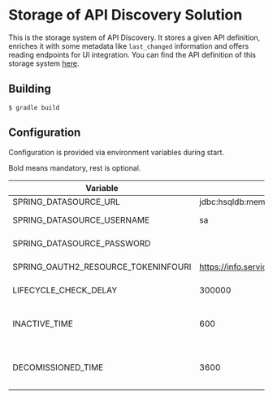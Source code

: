 # Storage of API Discovery Solution

This is the storage system of API Discovery. It stores a given API definition, enriches it
with some metadata like `last_changed` information and offers reading endpoints for UI integration.
You can find the API definition of this storage system [here](src/main/resources/api/storage-api.yaml).


## Building

    $ gradle build


## Configuration

Configuration is provided via environment variables during start.

Bold means mandatory, rest is optional.

Variable                            | Default                                     | Description
----------------------------------- | ------------------------------------------- | -----------
SPRING_DATASOURCE_URL               | jdbc:hsqldb:mem:storage;sql.syntax_pgs=true | Database URL
SPRING_DATASOURCE_USERNAME          | sa                                          | Database Username
SPRING_DATASOURCE_PASSWORD          |                                             | Database User Password
SPRING_OAUTH2_RESOURCE_TOKENINFOURI | https://info.services.auth.zalando.com/oauth2/tokeninfo | OAuth2 Token Info endpoint
LIFECYCLE_CHECK_DELAY               | 300000                                      | Interval of crawling in ms
INACTIVE_TIME                       | 600                                         | Seconds after an active API is marked as inactive
DECOMISSIONED_TIME                  | 3600                                        | Seconds after an inactive API is marked as decomissioned
